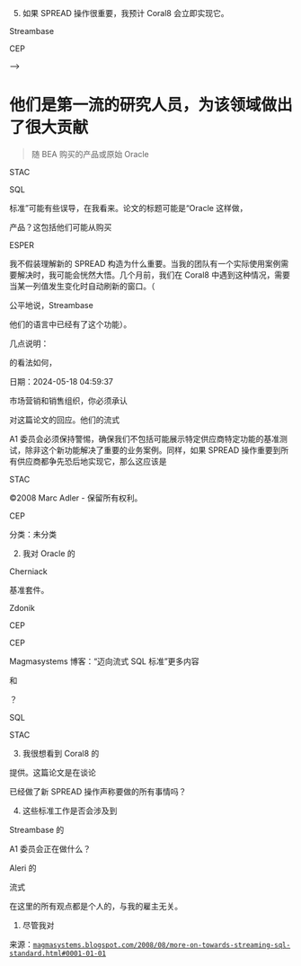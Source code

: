 5) 如果 SPREAD 操作很重要，我预计 Coral8 会立即实现它。

Streambase

CEP

-->

# 他们是第一流的研究人员，为该领域做出了很大贡献

> 随 BEA 购买的产品或原始 Oracle

STAC

SQL

标准”可能有些误导，在我看来。论文的标题可能是“Oracle 这样做，

产品？这包括他们可能从购买

ESPER

我不假装理解新的 SPREAD 构造为什么重要。当我的团队有一个实际使用案例需要解决时，我可能会恍然大悟。几个月前，我们在 Coral8 中遇到这种情况，需要当某一列值发生变化时自动刷新的窗口。（

公平地说，Streambase

他们的语言中已经有了这个功能）。

几点说明：

的看法如何，

日期：2024-05-18 04:59:37

市场营销和销售组织，你必须承认

对这篇论文的回应。他们的流式

A1 委员会必须保持警惕，确保我们不包括可能展示特定供应商特定功能的基准测试，除非这个新功能解决了重要的业务案例。同样，如果 SPREAD 操作重要到所有供应商都争先恐后地实现它，那么这应该是

STAC

©2008 Marc Adler - 保留所有权利。

CEP

分类：未分类

2) 我对 Oracle 的

Cherniack

基准套件。

Zdonik

CEP

CEP

Magmasystems 博客：“迈向流式 SQL 标准”更多内容

和

？

SQL

STAC

3) 我很想看到 Coral8 的

提供。这篇论文是在谈论

已经做了新 SPREAD 操作声称要做的所有事情吗？

4) 这些标准工作是否会涉及到

Streambase 的

A1 委员会正在做什么？

Aleri 的

流式

在这里的所有观点都是个人的，与我的雇主无关。

1) 尽管我对

来源：[`magmasystems.blogspot.com/2008/08/more-on-towards-streaming-sql-standard.html#0001-01-01`](http://magmasystems.blogspot.com/2008/08/more-on-towards-streaming-sql-standard.html#0001-01-01)

<!--yml

如果某个新产品解决了重要的业务案例，那么让我们创建一个新的语言结构，使这两个产品都能实现这一点和那一点"。这是供应商之间共享学术传统的伟大合作例子。
